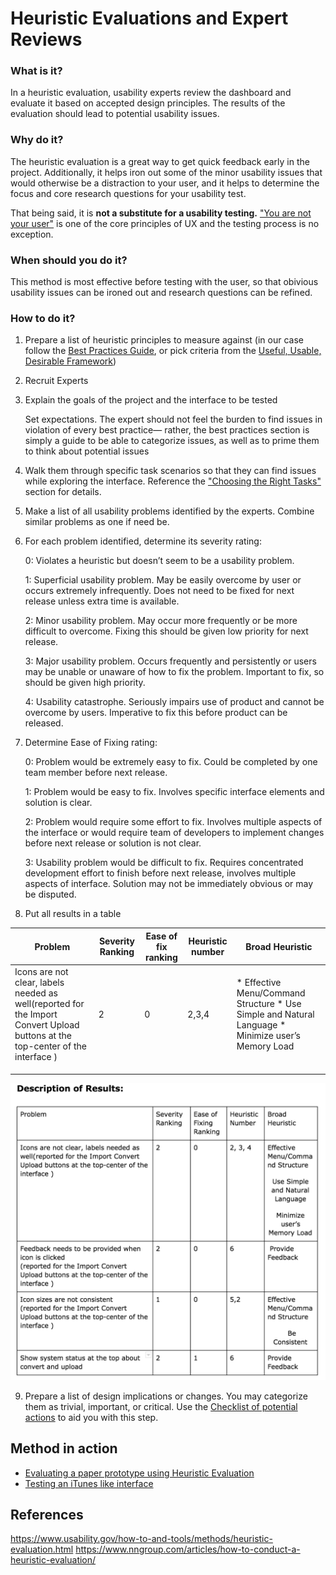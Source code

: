 # Heuristic Evaluations and Expert Reviews


### What is it?

In a heuristic evaluation, usability experts review the dashboard and evaluate it based on accepted design principles. The results of the evaluation should lead to potential usability issues.

### Why do it?

The heuristic evaluation is a great way to get quick feedback early in the project. Additionally, it helps iron out some of the minor usability issues that would otherwise be a distraction to your user, and it helps to determine the focus and core research questions for your usability test.

That being said, it is **not a substitute for a usability testing.** ["You are not your user"](https://www.nngroup.com/articles/false-consensus/) is one of the core principles of UX and the testing process is no exception. 

### When should you do it?

This method is most effective before testing with the user, so that obivious usability issues can be ironed out and research questions can be refined. 

### How to do it?

1. Prepare a list of heuristic principles to measure against (in our case follow the [Best Practices Guide](/1.Follow-best-practices), or pick criteria from the [Useful, Usable, Desirable Framework](/2.Determine-research-questions))

2. Recruit Experts

3. Explain the goals of the project and the interface to be tested

   Set expectations. The expert should not feel the burden to find issues in violation of every best practice—  rather, the best practices section is simply a guide to be able to categorize issues, as well as to prime them to think about potential issues

4. Walk them through specific task scenarios so that they can find issues while exploring the interface. Reference the ["Choosing the Right Tasks"](https://github.com/axisgroup/evaluation-toolkit/tree/master/3.Plan-the-test#choosing-the-right-tasks) section for details. 

5. Make a list of all usability problems identified by the experts. Combine similar problems as one if need be.

6. For each problem identified, determine its severity rating:

   0: Violates a heuristic but doesn’t seem to be a usability problem.

   1: Superficial usability problem. May be easily overcome by user or occurs extremely infrequently. Does not need to be fixed for next release unless extra time is available.

   2: Minor usability problem. May occur more frequently or be more difficult to overcome. Fixing this should be given low priority for next release.

   3: Major usability problem. Occurs frequently and persistently or users may be unable or unaware of how to fix the problem. Important to fix, so should be given high priority.

   4: Usability catastrophe. Seriously impairs use of product and cannot be overcome by users. Imperative to fix this before product can be released.

7. Determine Ease of Fixing rating: 

   0: Problem would be extremely easy to fix. Could be completed by one team member before next release.
   
   1: Problem would be easy to fix. Involves specific interface elements and solution is clear.
   
   2: Problem would require some effort to fix. Involves multiple aspects of the interface or would require team of developers to implement changes before next release or solution is not clear.
   
   3: Usability problem would be difficult to fix. Requires concentrated development effort to finish before next release, involves multiple aspects of interface. Solution may not be immediately obvious or may be disputed.

8. Put all results in a table

|Problem |Severity Ranking| Ease of fix ranking |Heuristic number| Broad Heuristic |
|---|---|---|---|---|
|Icons are not clear, labels needed as well(reported for the Import Convert Upload buttons at the top-center of the interface )| 2 | 0 | 2,3,4 | * Effective Menu/Command Structure * Use Simple and Natural Language * Minimize user’s Memory Load|
|  |  |  |  |  |
|  |  |  |  |  |
|  |  |  |  |  |

![Description of Results](/Assets/images/Description-of-Results.png)

9. Prepare a list of design implications or changes. You may categorize them as trivial, important, or critical. Use the [Checklist of potential actions](/5.Act-on-your-findings/Checklist-of-potential-actions.md) to aid you with this step.

## Method in action
- [Evaluating a paper prototype using Heuristic Evaluation](https://www.coursera.org/learn/human-computer-interaction/lecture/JSkOZ/watch-two-students-do-heuristic-evaluation)
- [Testing an iTunes like interface](https://docs.google.com/document/d/12lkOapgFpq19DPh4uikI3yrm2VwmA0ZeZgfRMYFuxVg/edit?usp=sharing)

## References
https://www.usability.gov/how-to-and-tools/methods/heuristic-evaluation.html
https://www.nngroup.com/articles/how-to-conduct-a-heuristic-evaluation/
